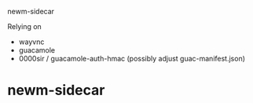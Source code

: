 newm-sidecar

Relying on
- wayvnc
- guacamole
- 0000sir / guacamole-auth-hmac (possibly adjust guac-manifest.json)
# newm-sidecar

